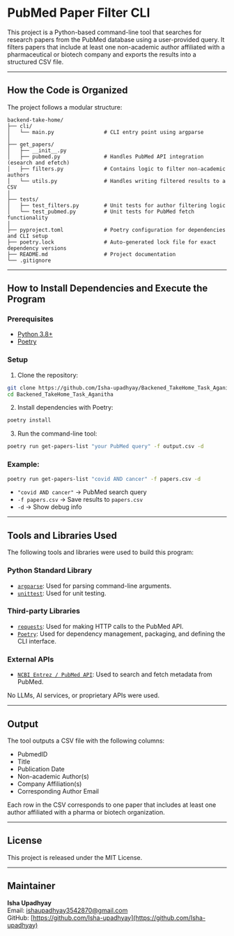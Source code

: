 
# PubMed Paper Filter CLI

This project is a Python-based command-line tool that searches for research papers from the PubMed database using a user-provided query. It filters papers that include at least one non-academic author affiliated with a pharmaceutical or biotech company and exports the results into a structured CSV file.

---

## How the Code is Organized

The project follows a modular structure:

```
backend-take-home/
├── cli/
│   └── main.py                # CLI entry point using argparse
│
├── get_papers/
│   ├── __init__.py
│   ├── pubmed.py              # Handles PubMed API integration (esearch and efetch)
│   ├── filters.py             # Contains logic to filter non-academic authors
│   └── utils.py               # Handles writing filtered results to a CSV
│
├── tests/
│   ├── test_filters.py        # Unit tests for author filtering logic
│   └── test_pubmed.py         # Unit tests for PubMed fetch functionality
│
├── pyproject.toml             # Poetry configuration for dependencies and CLI setup
├── poetry.lock                # Auto-generated lock file for exact dependency versions
├── README.md                  # Project documentation
└── .gitignore
```

---

## How to Install Dependencies and Execute the Program

### Prerequisites

- [Python 3.8+](https://www.python.org/)
- [Poetry](https://python-poetry.org/docs/#installation)

### Setup

1. Clone the repository:
```bash
git clone https://github.com/Isha-upadhyay/Backened_TakeHome_Task_Aganitha
cd Backened_TakeHome_Task_Aganitha
```

2. Install dependencies with Poetry:
```bash
poetry install
```

3. Run the command-line tool:
```bash
poetry run get-papers-list "your PubMed query" -f output.csv -d
```

### Example:
```bash
poetry run get-papers-list "covid AND cancer" -f papers.csv -d
```

- `"covid AND cancer"` → PubMed search query  
- `-f papers.csv` → Save results to `papers.csv`  
- `-d` → Show debug info

---

## Tools and Libraries Used

The following tools and libraries were used to build this program:

### Python Standard Library

- [`argparse`](https://docs.python.org/3/library/argparse.html): Used for parsing command-line arguments.
- [`unittest`](https://docs.python.org/3/library/unittest.html): Used for unit testing.

### Third-party Libraries

- [`requests`](https://pypi.org/project/requests/): Used for making HTTP calls to the PubMed API.
- [`Poetry`](https://python-poetry.org/): Used for dependency management, packaging, and defining the CLI interface.

### External APIs

- [`NCBI Entrez / PubMed API`](https://www.ncbi.nlm.nih.gov/books/NBK25501/): Used to search and fetch metadata from PubMed.

No LLMs, AI services, or proprietary APIs were used.

---

## Output

The tool outputs a CSV file with the following columns:

- PubmedID
- Title
- Publication Date
- Non-academic Author(s)
- Company Affiliation(s)
- Corresponding Author Email

Each row in the CSV corresponds to one paper that includes at least one author affiliated with a pharma or biotech organization.

---

## License

This project is released under the MIT License.

---

## Maintainer

**Isha Upadhyay**  
Email: ishaupadhyay3542870@gmail.com  
GitHub: [https://github.com/Isha-upadhyay](https://github.com/Isha-upadhyay)
